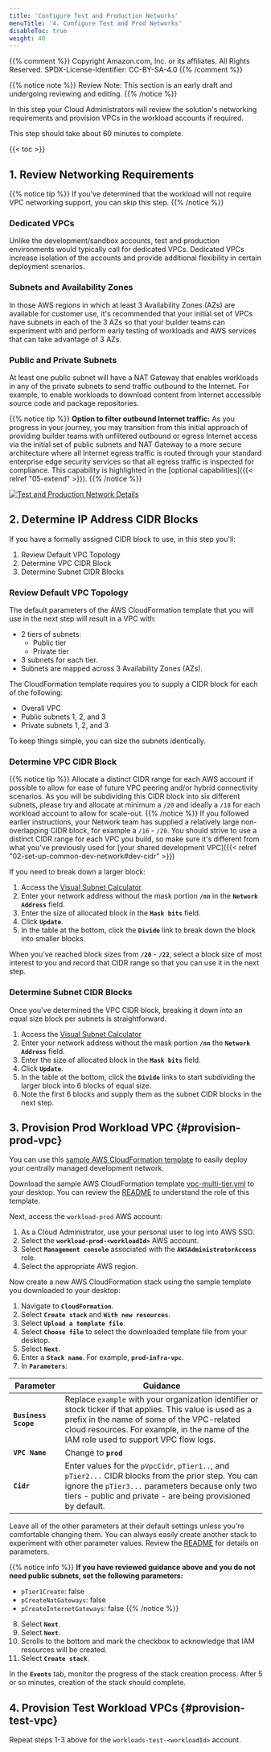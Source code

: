 ```yaml
---
title: 'Configure Test and Production Networks'
menuTitle: '4. Configure Test and Prod Networks'
disableToc: true
weight: 40
---
```


{{% comment %}}
Copyright Amazon.com, Inc. or its affiliates. All Rights Reserved.
SPDX-License-Identifier: CC-BY-SA-4.0
{{% /comment %}}

{{% notice note %}}
Review Note: This section is an early draft and undergoing reviewing and editing.
{{% /notice %}}

In this step your Cloud Administrators will review the solution's networking requirements and provision VPCs in the workload accounts if required.

This step should take about 60 minutes to complete.

{{< toc >}}

## 1. Review Networking Requirements
{{% notice tip %}}
If you've determined that the workload will not require VPC networking support, you can skip this step.
{{% /notice %}}

### Dedicated VPCs
Unlike the development/sandbox accounts, test and production environments would typically call for dedicated VPCs.  Dedicated VPCs increase isolation of the accounts and provide additional flexibility in certain deployment scenarios.

### Subnets and Availability Zones
In those AWS regions in which at least 3 Availability Zones (AZs) are available for customer use, it's recommended that your initial set of VPCs have subnets in each of the 3 AZs so that your builder teams can experiment with and perform early testing of workloads and AWS services that can take advantage of 3 AZs.

### Public and Private Subnets
At least one public subnet will have a NAT Gateway that enables workloads in any of the private subnets to send traffic outbound to the Internet. For example, to enable workloads to download content from Internet accessible source code and package repositories.

{{% notice tip %}}
**Option to filter outbound Internet traffic:** As you progress in your journey, you may transition from this initial approach of providing builder teams with unfiltered outbound or egress Internet access via the initial set of public subnets and NAT Gateway to a more secure architecture where all Internet egress traffic is routed through your standard enterprise edge security services so that all egress traffic is inspected for compliance. This capability is highlighted in the [optional capabilities]({{< relref "05-extend" >}}).
{{% /notice %}}

[![Test and Production Network Details](/images/04-test-prod/initial-foundation-test-prod-single-region.png)](/images/04-test-prod/initial-foundation-test-prod-single-region.png)

## 2. Determine IP Address CIDR Blocks
If you have a formally assigned CIDR block to use, in this step you'll:

1. Review Default VPC Topology
2. Determine VPC CIDR Block
3. Determine Subnet CIDR Blocks

### Review Default VPC Topology

The default parameters of the AWS CloudFormation template that you will use in the next step will result in a VPC with:
* 2 tiers of subnets:
  * Public tier
  * Private tier
* 3 subnets for each tier.
* Subnets are mapped across 3 Availability Zones (AZs).

The CloudFormation template requires you to supply a CIDR block for each of the following:

* Overall VPC
* Public subnets 1, 2, and 3
* Private subnets 1, 2, and 3

To keep things simple, you can size the subnets identically.

### Determine VPC CIDR Block
{{% notice tip %}}
Allocate a distinct CIDR range for each AWS account if possible to allow for ease of future VPC peering and/or hybrid connectivity scenarios.  As you will be subdividing this CIDR block into six different subnets, please try and allocate at minimum a `/20` and ideally a `/18` for each workload account to allow for scale-out.
{{% /notice %}}
If you followed earlier instructions, your Network team has supplied a relatively large non-overlapping CIDR block, for example a `/16` - `/20`. You should strive to use a distinct CIDR range for each VPC you build, so make sure it's different from what you've previously used for [your shared development VPC]({{< relref "02-set-up-common-dev-network#dev-cidr" >}})

If you need to break down a larger block:

1. Access the [Visual Subnet Calculator](http://www.davidc.net/sites/default/subnets/subnets.html).
2. Enter your network address without the mask portion **`/nn`** in the **`Network Address`** field.
3. Enter the size of allocated block in the **`Mask bits`** field.
4. Click **`Update`**.  
5. In the table at the bottom, click the **`Divide`** link to break down the block into smaller blocks.  

When you've reached block sizes from **`/20`** - **`/22`**, select a block size of most interest to you and record that CIDR range so that you can use it in the next step.

### Determine Subnet CIDR Blocks

Once you've determined the VPC CIDR block, breaking it down into an equal size block per subnets is straightforward.

1. Access the [Visual Subnet Calculator](http://www.davidc.net/sites/default/subnets/subnets.html)
2. Enter your network address without the mask portion **`/nn`** the **`Network Address`** field.
3. Enter the size of allocated block in the **`Mask bits`** field.
4. Click **`Update`**.  
5. In the table at the bottom, click the **`Divide`** links to start subdividing the larger block into 6 blocks of equal size.
6. Note the first 6 blocks and supply them as the subnet CIDR blocks in the next step.

## 3. Provision Prod Workload VPC {#provision-prod-vpc}

You can use this [sample AWS CloudFormation template](https://github.com/aws-samples/vpc-multi-tier) to easily deploy your centrally managed development network.

Download the sample AWS CloudFormation template [vpc-multi-tier.yml](https://raw.githubusercontent.com/aws-samples/vpc-multi-tier/master/vpc-multi-tier.yml) to your desktop. You can review the [README](https://github.com/aws-samples/vpc-multi-tier/blob/master/README.md) to understand the role of this template.

Next, access the `workload-prod` AWS account:

1. As a Cloud Administrator, use your personal user to log into AWS SSO.
2. Select the **`workload-prod-<workloadId>`** AWS account.
3. Select **`Management console`** associated with the **`AWSAdministratorAccess`** role.
4. Select the appropriate AWS region.

Now create a new AWS CloudFormation stack using the sample template you downloaded to your desktop:

1. Navigate to **`CloudFormation`**.
2. Select **`Create stack`** and **`With new resources`**.
3. Select **`Upload a template file`**.
4. Select **`Choose file`** to select the downloaded template file from your desktop.
5. Select **`Next`**.
6. Enter a **`Stack name`**. For example, **`prod-infra-vpc`**.
7. In **`Parameters`**:

|Parameter|Guidance|
|---------|--------|
|**`Business Scope`**|Replace `example` with your organization identifier or stock ticker if that applies. This value is used as a prefix in the name of some of the VPC-related cloud resources. For example, in the name of the IAM role used to support VPC flow logs.|
|**`VPC Name`**|Change to **`prod`**|
|**`Cidr`**|Enter values for the `pVpcCidr`, `pTier1..`, and `pTier2...` CIDR blocks from the prior step. You can ignore the `pTier3...` parameters because only two tiers - public and private - are being provisioned by default.|

Leave all of the other parameters at their default settings unless you're comfortable changing them.  You can always easily create another stack to experiment with other parameter values. Review the [README](https://github.com/aws-samples/vpc-multi-tier/blob/master/README.md) for details on parameters.

{{% notice info %}}
**If you have reviewed guidance above and you do not need public subnets, set the following parameters:**
- `pTier1Create`: false
- `pCreateNatGateways`: false
- `pCreateInternetGateways`: false
{{% /notice %}}

8. Select **`Next`**.
9. Select **`Next`**.
10. Scrolls to the bottom and mark the checkbox to acknowledge that IAM resources will be created.
11. Select **`Create stack`**.

In the **`Events`** tab, monitor the progress of the stack creation process. After 5 or so minutes, creation of the stack should complete.

## 4. Provision Test Workload VPCs {#provision-test-vpc}

Repeat steps 1-3 above for the `workloads-test-<workloadId>` account.
